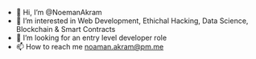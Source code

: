 - 👋 Hi, I’m @NoemanAkram
- 👀 I’m interested in Web Development, Ethichal Hacking, Data Science, Blockchain & Smart Contracts
- 💞️ I’m looking for an entry level developer role
- 📫 How to reach me noaman.akram@pm.me


<!---
NoemanAkram/NoemanAkram is a ✨ special ✨ repository because its `README.md` (this file) appears on your GitHub profile.
You can click the Preview link to take a look at your changes.
--->
